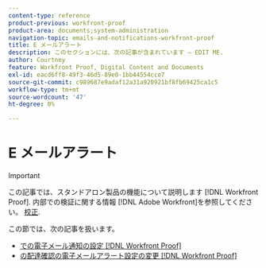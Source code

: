 ```yaml
---
content-type: reference
product-previous: workfront-proof
product-area: documents;system-administration
navigation-topic: emails-and-notifications-workfront-proof
title: E メールアラート
description: このセクションには、次の記事が含まれています — EDIT ME.
author: Courtney
feature: Workfront Proof, Digital Content and Documents
exl-id: eacd6ff8-49f3-46d5-89e0-1bb44554cce7
source-git-commit: c989687e9adaf12a31a920921bf8fb69425ca1c5
workflow-type: tm+mt
source-wordcount: '47'
ht-degree: 0%

---
```


# E メールアラート

>[!IMPORTANT]
>
>この記事では、スタンドアロン製品の機能について説明します [!DNL Workfront Proof]. 内部での検証に関する情報 [!DNL Adobe Workfront]を参照してください。 [校正](../../../review-and-approve-work/proofing/proofing.md).

この節では、次の記事を扱います。

* [での電子メール通知の設定 [!DNL Workfront Proof]](../../../workfront-proof/wp-emailsntfctns/email-alerts/config-email-notification-settings-wp.md)
* [の配達確認の電子メールアラート設定の変更 [!DNL Workfront Proof]](../../../workfront-proof/wp-emailsntfctns/email-alerts/change-email-alert-settings-wp.md)

